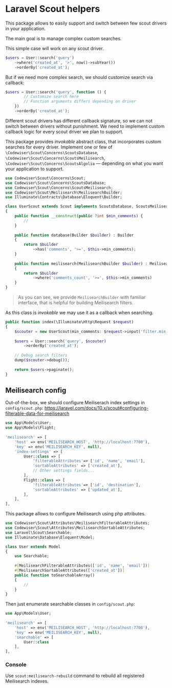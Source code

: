 # Laravel Scout helpers

This package allows to easily support and switch between few scout drivers in
your application.

The main goal is to manage complex custom searches.

This simple case will work on any scout driver.

```php
$users = User::search('query')
    ->where('created_at', '>', now()->subYear())
    ->orderBy('created_at');
```

But if we need more complex search, we should customize search via callback:

```php
$users = User::search('query', function () {
        // Customize search here
        // Function arguments differs depending on driver
    })
    ->orderBy('created_at');
```

Different scout drivers has different callback signature, so we can not 
switch between drivers without punishment. We need to implement custom 
callback logic for every scout driver we plan to support.

This package provides _invokable_ abstract class, that incorporates custom 
searches for every driver. 
Implement one or few of 
`\Codewiser\Scout\Concerns\ScoutsDatabase`,
`\Codewiser\Scout\Concerns\ScoutsMeilisearch`, 
`\Codewiser\Scout\Concerns\ScoutsAlgolia` —
depending on what you want your application to support.

```php
use Codewiser\Scout\Concerns\Scout;
use Codewiser\Scout\Concerns\ScoutsDatabase;
use Codewiser\Scout\Concerns\ScoutsMeilisearch;
use Codewiser\Scout\Meilisearch\MeilisearchBuilder;
use Illuminate\Contracts\Database\Eloquent\Builder;

class UserScout extends Scout implements ScoutsDatabase, ScoutsMeilisearch
{
    public function __construct(public ?int $min_comments) {
        //
    }
    
    public function database(Builder $builder) : Builder
    {
        return $builder
            ->has('comments', '>=', $this->min_comments);
    }
    
    public function meilisearch(MeilisearchBuilder $builder) : MeilisearchBuilder
    {
        return $builder
            ->where('comments_count', '>=', $this->min_comments)
    }
}
```

> As you can see, we provide `MeilisearchBuilder` with familiar interface, that
is helpful for building Meilisearch filters.

As this class is _invokable_ we may use it as a callback when searching.

```php
public function index(\Illuminate\Http\Request $request)
{
    $scouter = new UserScout(min_comments: $request->input('filter.min_comments'));
    
    $users = User::search('query', $scouter)
        ->orderBy('created_at');
    
    // Debug search filters
    dump($scouter->debug());
    
    return $users->paginate();
}
```

## Meilisearch config

Out-of-the-box, we should configure Meiliserach index settings
in `config/scout.php`:
https://laravel.com/docs/10.x/scout#configuring-filterable-data-for-meilisearch

```php
use App\Models\User;
use App\Models\Flight;
 
'meilisearch' => [
    'host' => env('MEILISEARCH_HOST', 'http://localhost:7700'),
    'key' => env('MEILISEARCH_KEY', null),
    'index-settings' => [
        User::class => [
            'filterableAttributes'=> ['id', 'name', 'email'],
            'sortableAttributes' => ['created_at'],
            // Other settings fields...
        ],
        Flight::class => [
            'filterableAttributes'=> ['id', 'destination'],
            'sortableAttributes' => ['updated_at'],
        ],
    ],
],
```

This package allows to configure Meilisearch using php attributes.

```php
use Codewiser\Scout\Attributes\MeilisearchFilterableAttributes;
use Codewiser\Scout\Attributes\MeilisearchSortableAttributes;
use Laravel\Scout\Searchable;
use Illuminate\Database\Eloquent\Model;

class User extends Model
{
    use Searchable;
    
    #[MeilisearchFilterableAttributes(['id', 'name', 'email'])]
    #[MeilisearchSortableAttributes(['created_at'])]
    public function toSearchableArray()
    {
        //
    }
}
```

Then just enumerate searchable classes in `config/scout.php`:

```php
use App\Models\User;
 
'meilisearch' => [
    'host' => env('MEILISEARCH_HOST', 'http://localhost:7700'),
    'key' => env('MEILISEARCH_KEY', null),
    'searchable' => [
        User::class
    ],
],
```

### Console

Use `scout:meilisearch-rebuild` command to rebuild all registered Meilisearch 
indexes.  